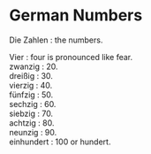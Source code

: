 # German Numbers

Die Zahlen : the numbers.

Vier : four is pronounced like fear.  
zwanzig : 20.  
dreißig : 30.  
vierzig : 40.  
fünfzig : 50.  
sechzig : 60.  
siebzig : 70.  
achtzig : 80.  
neunzig : 90.  
einhundert : 100 or hundert.
